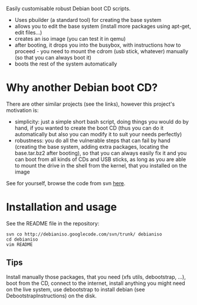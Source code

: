 Easily customisable robust Debian boot CD scripts.

  * Uses pbuilder (a standard tool) for creating the base system
  * allows you to edit the base system (install more packages using apt-get, edit files...)
  * creates an iso image (you can test it in qemu)
  * after booting, it drops you into the busybox, with instructions how to proceed - you need to mount the cdrom (usb stick, whatever) manually (so that you can always boot it)
  * boots the rest of the system automatically

# Why another Debian boot CD? #

There are other similar projects (see the links), however this project's motivation is:

  * simplicity: just a simple short bash script, doing things you would do by hand, if you wanted to create the boot CD (thus you can do it automatically but also you can modify it to suit your needs perfectly)
  * robustness: you do all the vulnerable steps that can fail by hand (creating the base system, adding extra packages, locating the base.tar.bz2 after booting), so that you can always easily fix it and you can boot from all kinds of CDs and USB sticks, as long as you are able to mount the drive in the shell from the kernel, that you installed on the image

See for yourself, browse the code from svn [here](http://debianiso.googlecode.com/svn/trunk/).

# Installation and usage #

See the README file in the repository:
```
svn co http://debianiso.googlecode.com/svn/trunk/ debianiso
cd debianiso
vim README
```

## Tips ##

Install manually those packages, that you need (xfs utils, debootstrap, ...), boot from the CD, connect to the internet, install anything you might need on the live system, use debootstrap to install debian (see DebootstrapInstructions) on the disk.